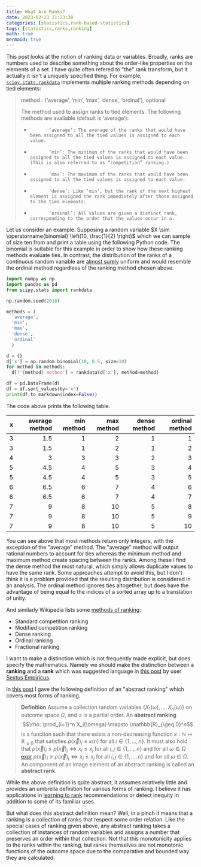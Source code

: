 ```yaml
---
title: What Are Ranks?
date: 2023-02-23 21:23:30
categories: [statistics,rank-based-statistics]
tags: [statistics,ranks,ranking]
math: true
mermaid: true
---
```


This post looks at the notion of ranking data or variables. Broadly, ranks are numbers used to describe something about the order-like properties on the elements of a set. I have quite often refered to "the" rank transform, but it actually it isn't a uniquely specified thing. For example, [`scipy.stats.rankdata`](https://docs.scipy.org/doc/scipy/reference/generated/scipy.stats.rankdata.html) implements multiple ranking methods depending on tied elements:

> method : {‘average’, ‘min’, ‘max’, ‘dense’, ‘ordinal’}, optional
>
>    The method used to assign ranks to tied elements. The following methods are available (default is ‘average’):
>
> -            ‘average’: The average of the ranks that would have been assigned to all the tied values is assigned to each value.
>
> -            ‘min’: The minimum of the ranks that would have been assigned to all the tied values is assigned to each value. (This is also referred to as “competition” ranking.)
>
> -            ‘max’: The maximum of the ranks that would have been assigned to all the tied values is assigned to each value.
>
> -            ‘dense’: Like ‘min’, but the rank of the next highest element is assigned the rank immediately after those assigned to the tied elements.
>
> -            ‘ordinal’: All values are given a distinct rank, corresponding to the order that the values occur in a.

Let us consider an example. Supposing a random variable $X \sim \operatorname{binomial} \left(10, \frac{1}{2} \right)$ which we can sample of size ten from and print a table using the following Python code. The binomial is suitable for this example in order to show how these ranking methods evaluate ties. In contrast, the distribution of the ranks of a continuous random variable are [almost surely](https://en.wikipedia.org/wiki/Almost_surely) uniform and would resemble the ordinal method regardless of the ranking method chosen above.

```python
import numpy as np
import pandas as pd
from scipy.stats import rankdata

np.random.seed(2018)

methods = (
  'average', 
  'min', 
  'max', 
  'dense', 
  'ordinal'
  )

d = {}
d['x'] = np.random.binomial(10, 0.5, size=10)
for method in methods:
  d[f'{method} method'] = rankdata(d['x'], method=method)

df = pd.DataFrame(d)
df = df.sort_values(by='x')
print(df.to_markdown(index=False))
```

The code above prints the following table.


|   x |   average method |   min method |   max method |   dense method |   ordinal method |
|----:|-----------------:|-------------:|-------------:|---------------:|-----------------:|
|   3 |              1.5 |            1 |            2 |              1 |                1 |
|   3 |              1.5 |            1 |            2 |              1 |                2 |
|   4 |              3   |            3 |            3 |              2 |                3 |
|   5 |              4.5 |            4 |            5 |              3 |                4 |
|   5 |              4.5 |            4 |            5 |              3 |                5 |
|   6 |              6.5 |            6 |            7 |              4 |                6 |
|   6 |              6.5 |            6 |            7 |              4 |                7 |
|   7 |              9   |            8 |           10 |              5 |                8 |
|   7 |              9   |            8 |           10 |              5 |                9 |
|   7 |              9   |            8 |           10 |              5 |               10 |

You can see above that most methods return only integers, with the exception of the "average" method. The "average" method will output rational numbers to account for ties whereas the minimum method and maximum method create spacing between the ranks. Among these I find the dense method the most natural, which simply allows duplicate values to have the same rank. Some approaches attempt to avoid this, but I don't think it is a problem provided that the resulting distribution is considered in an analysis. The ordinal method ignores ties altogether, but does have the advantage of being equal to the indices of a sorted array up to a translation of unity. 

And similarly Wikipedia lists some [methods of ranking](https://en.wikipedia.org/wiki/Ranking#Strategies_for_assigning_rankings):
- Standard competition ranking
- Modified competition ranking
- Dense ranking
- Ordinal ranking
- Fractional ranking

I want to make a distinction which is not frequently made explicit, but does specify the mathematics. Namely we should make the distinction between a **ranking** and a **rank** which was suggested language in [this post](https://stats.stackexchange.com/a/605359/69508) by user [Sextus Empiricus](https://stats.stackexchange.com/users/164061/sextus-empiricus).

In [this post](https://stats.stackexchange.com/a/605350/69508) I gave the following definition of an "abstract ranking" which covers most forms of ranking.

> **Definition** Assume a collection random variables $\{X_1(\omega), \ldots, X_n(\omega) \}$ on outcome space $\Omega$, and $\leq$ is a partial order. An **abstract ranking** $$\rho: \prod_{i=1}^n X_i(\omega) \mapsto \mathbb{R}_{\geq 0}^n$$ is a function such that there exists a non-decreasing function $\kappa:\mathbb{N} \mapsto \mathbb{R}_{\geq0}$ that satisfies $\rho(\vec x)_i \leq \kappa(n)$ for all $i\in \{1, \ldots, n\}$. It must also hold that $\rho(\vec x)_i \leq \rho(\vec x)_j \iff x_i \leq x_j$ for all $i,j \in \{1, \ldots, n\}$ and for all $\omega \in \Omega$ [exor](https://en.wikipedia.org/wiki/Exclusive_or) $\rho(\vec x)_i \geq \rho(\vec x)_j \iff x_i \leq x_j$ for all $i,j \in \{1, \ldots, n\}$ and for all $\omega \in \Omega$. An component of an image element of an abstract ranking is called an **abstract rank**.

While the above definition is quite abstract, it assumes relatively little and provides an umbrella definition for various forms of ranking. I believe it has applications in [learning to rank](https://en.wikipedia.org/wiki/Learning_to_rank) recommendations or detect inequity in addition to some of its familiar uses.

But what does this abstract definition mean? Well, in a pinch it means that a ranking is a collection of ranks that respect some order relation. Like the special cases of ranking given above, any abstract ranking takes a collection of instances of random variables and assigns a number that preserves an order within that collection. Not that this monotonicity applies to the ranks within the ranking, but ranks themselves are not monotonic functions of the outcome space due to the comparative and bounded way they are calculated.
